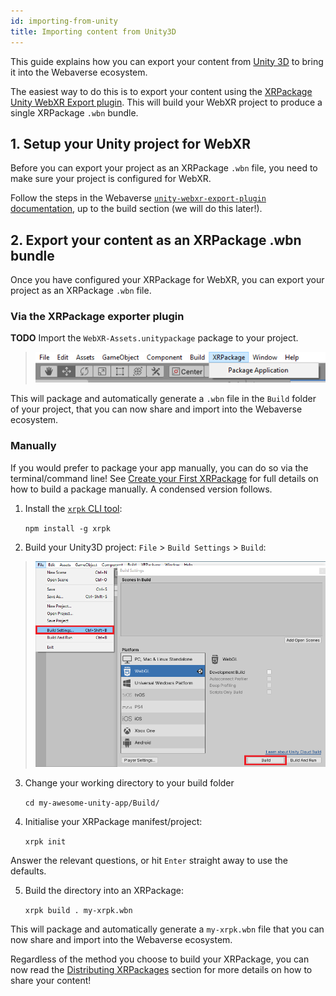 ```yaml
---
id: importing-from-unity
title: Importing content from Unity3D
---
```


This guide explains how you can export your content from <a href="https://unity3d.com/" target="_blank" rel="noopener noreferrer">Unity 3D</a> to bring it into the Webaverse ecosystem.

The easiest way to do this is to export your content using the <a href="https://github.com/webaverse/unity-webxr-export-plugin" target="_blank" rel="noopener noreferrer">XRPackage Unity WebXR Export plugin</a>. This will build your WebXR project to produce a single XRPackage `.wbn` bundle.

## 1. Setup your Unity project for WebXR

Before you can export your project as an XRPackage `.wbn` file, you need to make sure your project is configured for WebXR.

Follow the steps in the Webaverse <a href="https://github.com/webaverse/unity-webxr-export-plugin/blob/master/docs/project-setup.md" target="_blank" rel="noopener noreferrer">`unity-webxr-export-plugin` documentation</a>, up to the build section (we will do this later!).

## 2. Export your content as an XRPackage .wbn bundle

Once you have configured your XRPackage for WebXR, you can export your project as an XRPackage `.wbn` file.

### Via the XRPackage exporter plugin

**TODO** Import the `WebXR-Assets.unitypackage` package to your project.

> ![Unity XRPackage Exporter toolbar icon](/img/unity-exporter-1-package-app-btn.png)

This will package and automatically generate a `.wbn` file in the `Build` folder of your project, that you can now share and import into the Webaverse ecosystem.

### Manually

If you would prefer to package your app manually, you can do so via the terminal/command line! See [Create your First XRPackage](./2-creating-an-xrpk.md) for full details on how to build a package manually. A condensed version follows.

1. Install the <a href="https://github.com/webaverse/xrpackage-cli/" target="_blank" rel="noopener noreferrer">`xrpk` CLI tool</a>:

   `npm install -g xrpk`

2. Build your Unity3D project: `File` > `Build Settings` > `Build`:

> ![Unity Build panel](/img/unity-exporter-2-manual-build.png)

3. Change your working directory to your build folder

   `cd my-awesome-unity-app/Build/`

4. Initialise your XRPackage manifest/project:

   `xrpk init`

Answer the relevant questions, or hit `Enter` straight away to use the defaults.

5. Build the directory into an XRPackage:

   `xrpk build . my-xrpk.wbn`

This will package and automatically generate a `my-xrpk.wbn` file that you can now share and import into the Webaverse ecosystem.

Regardless of the method you choose to build your XRPackage, you can now read the [Distributing XRPackages](./3-distributing-xrpackage.md) section for more details on how to share your content!
